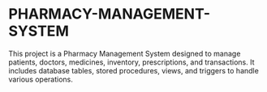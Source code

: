 # PHARMACY-MANAGEMENT-SYSTEM
This project is a Pharmacy Management System designed to manage patients, doctors, medicines, inventory, prescriptions, and transactions. It includes database tables, stored procedures, views, and triggers to handle various operations.
